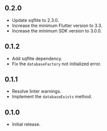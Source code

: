 ## 0.2.0

* Update sqflite to 2.3.0.
* Increase the minimum Flutter version to 3.3.
* Increase the minimum SDK version to 3.0.0.

## 0.1.2

* Add sqflite dependency.
* Fix the `databaseFactory` not initialized error.

## 0.1.1

* Resolve linter warnings.
* Implement the `databaseExists` method.

## 0.1.0

* Initial release.
